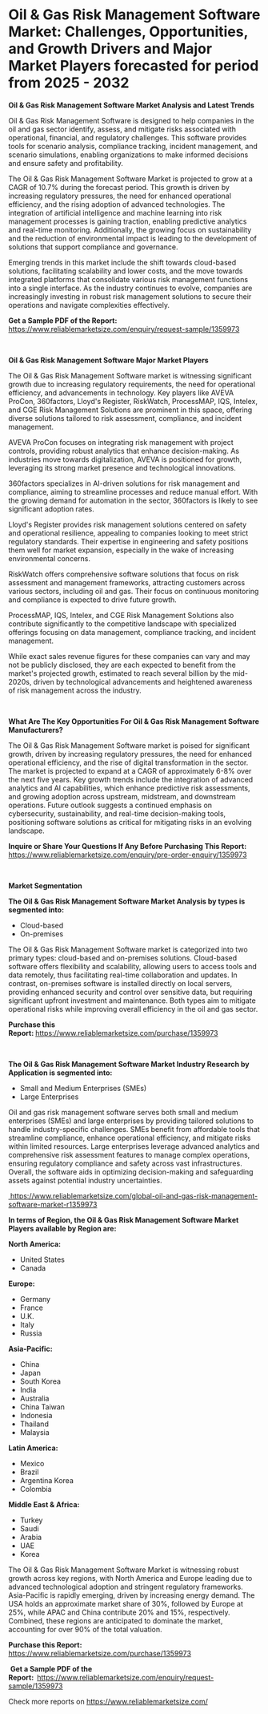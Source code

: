 <p><h1>Oil & Gas Risk Management Software Market: Challenges, Opportunities, and Growth Drivers and Major Market Players forecasted for period from 2025 - 2032</h1></p><p><strong>Oil & Gas Risk Management Software Market Analysis and Latest Trends</strong></p>
<p><p>Oil & Gas Risk Management Software is designed to help companies in the oil and gas sector identify, assess, and mitigate risks associated with operational, financial, and regulatory challenges. This software provides tools for scenario analysis, compliance tracking, incident management, and scenario simulations, enabling organizations to make informed decisions and ensure safety and profitability.</p><p>The Oil & Gas Risk Management Software Market is projected to grow at a CAGR of 10.7% during the forecast period. This growth is driven by increasing regulatory pressures, the need for enhanced operational efficiency, and the rising adoption of advanced technologies. The integration of artificial intelligence and machine learning into risk management processes is gaining traction, enabling predictive analytics and real-time monitoring. Additionally, the growing focus on sustainability and the reduction of environmental impact is leading to the development of solutions that support compliance and governance.</p><p>Emerging trends in this market include the shift towards cloud-based solutions, facilitating scalability and lower costs, and the move towards integrated platforms that consolidate various risk management functions into a single interface. As the industry continues to evolve, companies are increasingly investing in robust risk management solutions to secure their operations and navigate complexities effectively.</p></p>
<p><strong>Get a Sample PDF of the Report:&nbsp;</strong> <a href="https://www.reliablemarketsize.com/enquiry/request-sample/1359973?utm_campaign=3248&utm_medium=2&utm_source=Github&utm_content=ia&utm_term=22032025&utm_id=oil-gas-risk-management-software">https://www.reliablemarketsize.com/enquiry/request-sample/1359973</a></p>
<p>&nbsp;</p>
<p><strong>Oil & Gas Risk Management Software Major Market Players</strong></p>
<p><p>The Oil & Gas Risk Management Software market is witnessing significant growth due to increasing regulatory requirements, the need for operational efficiency, and advancements in technology. Key players like AVEVA ProCon, 360factors, Lloyd's Register, RiskWatch, ProcessMAP, IQS, Intelex, and CGE Risk Management Solutions are prominent in this space, offering diverse solutions tailored to risk assessment, compliance, and incident management.</p><p>AVEVA ProCon focuses on integrating risk management with project controls, providing robust analytics that enhance decision-making. As industries move towards digitalization, AVEVA is positioned for growth, leveraging its strong market presence and technological innovations.</p><p>360factors specializes in AI-driven solutions for risk management and compliance, aiming to streamline processes and reduce manual effort. With the growing demand for automation in the sector, 360factors is likely to see significant adoption rates.</p><p>Lloyd's Register provides risk management solutions centered on safety and operational resilience, appealing to companies looking to meet strict regulatory standards. Their expertise in engineering and safety positions them well for market expansion, especially in the wake of increasing environmental concerns.</p><p>RiskWatch offers comprehensive software solutions that focus on risk assessment and management frameworks, attracting customers across various sectors, including oil and gas. Their focus on continuous monitoring and compliance is expected to drive future growth.</p><p>ProcessMAP, IQS, Intelex, and CGE Risk Management Solutions also contribute significantly to the competitive landscape with specialized offerings focusing on data management, compliance tracking, and incident management.</p><p>While exact sales revenue figures for these companies can vary and may not be publicly disclosed, they are each expected to benefit from the market's projected growth, estimated to reach several billion by the mid-2020s, driven by technological advancements and heightened awareness of risk management across the industry.</p></p>
<p>&nbsp;</p>
<p><strong>What Are The Key Opportunities For Oil & Gas Risk Management Software Manufacturers?</strong></p>
<p><p>The Oil & Gas Risk Management Software market is poised for significant growth, driven by increasing regulatory pressures, the need for enhanced operational efficiency, and the rise of digital transformation in the sector. The market is projected to expand at a CAGR of approximately 6-8% over the next five years. Key growth trends include the integration of advanced analytics and AI capabilities, which enhance predictive risk assessments, and growing adoption across upstream, midstream, and downstream operations. Future outlook suggests a continued emphasis on cybersecurity, sustainability, and real-time decision-making tools, positioning software solutions as critical for mitigating risks in an evolving landscape.</p></p>
<p><strong>Inquire or Share Your Questions If Any Before Purchasing This Report:</strong> <a href="https://www.reliablemarketsize.com/enquiry/pre-order-enquiry/1359973?utm_campaign=3248&utm_medium=2&utm_source=Github&utm_content=ia&utm_term=22032025&utm_id=oil-gas-risk-management-software">https://www.reliablemarketsize.com/enquiry/pre-order-enquiry/1359973</a></p>
<p>&nbsp;</p>
<p><strong>Market Segmentation</strong></p>
<p><strong>The Oil & Gas Risk Management Software Market Analysis by types is segmented into:</strong></p>
<p><ul><li>Cloud-based</li><li>On-premises</li></ul></p>
<p><p>The Oil & Gas Risk Management Software market is categorized into two primary types: cloud-based and on-premises solutions. Cloud-based software offers flexibility and scalability, allowing users to access tools and data remotely, thus facilitating real-time collaboration and updates. In contrast, on-premises software is installed directly on local servers, providing enhanced security and control over sensitive data, but requiring significant upfront investment and maintenance. Both types aim to mitigate operational risks while improving overall efficiency in the oil and gas sector.</p></p>
<p><strong>Purchase this Report:&nbsp;</strong><a href="https://www.reliablemarketsize.com/purchase/1359973?utm_campaign=3248&utm_medium=2&utm_source=Github&utm_content=ia&utm_term=22032025&utm_id=oil-gas-risk-management-software">https://www.reliablemarketsize.com/purchase/1359973</a></p>
<p>&nbsp;</p>
<p><strong>The Oil & Gas Risk Management Software Market Industry Research by Application is segmented into:</strong></p>
<p><ul><li>Small and Medium Enterprises (SMEs)</li><li>Large Enterprises</li></ul></p>
<p><p>Oil and gas risk management software serves both small and medium enterprises (SMEs) and large enterprises by providing tailored solutions to handle industry-specific challenges. SMEs benefit from affordable tools that streamline compliance, enhance operational efficiency, and mitigate risks within limited resources. Large enterprises leverage advanced analytics and comprehensive risk assessment features to manage complex operations, ensuring regulatory compliance and safety across vast infrastructures. Overall, the software aids in optimizing decision-making and safeguarding assets against potential industry uncertainties.</p></p>
<p><a href="https://www.reliablemarketsize.com/global-oil-and-gas-risk-management-software-market-r1359973?utm_campaign=3248&utm_medium=2&utm_source=Github&utm_content=ia&utm_term=22032025&utm_id=oil-gas-risk-management-software">&nbsp;https://www.reliablemarketsize.com/global-oil-and-gas-risk-management-software-market-r1359973</a></p>
<p><strong>In terms of Region, the Oil & Gas Risk Management Software Market Players available by Region are:</strong></p>
<p>
    <p> <strong> North America: </strong>
        <ul>
            <li>United States</li>
            <li>Canada</li>
        </ul>
        </p> 
    <p> <strong> Europe: </strong>
        <ul>
            <li>Germany</li>
            <li>France</li>
            <li>U.K.</li>
            <li>Italy</li>
            <li>Russia</li>
        </ul>
        </p> 
    <p> <strong> Asia-Pacific: </strong>
        <ul>
            <li>China</li>
            <li>Japan</li>
            <li>South Korea</li>
            <li>India</li>
            <li>Australia</li>
            <li>China Taiwan</li>
            <li>Indonesia</li>
            <li>Thailand</li>
            <li>Malaysia</li>
        </ul>
        </p> 
    <p> <strong> Latin America: </strong>
        <ul>
            <li>Mexico</li>
            <li>Brazil</li>
            <li>Argentina Korea</li>
            <li>Colombia</li>
        </ul>
        </p> 
    <p> <strong> Middle East & Africa: </strong>
        <ul>
            <li>Turkey</li>
            <li>Saudi</li>
            <li>Arabia</li>
            <li>UAE</li>
            <li>Korea</li>
        </ul>
    </p>
    </p>
<p><p>The Oil & Gas Risk Management Software Market is witnessing robust growth across key regions, with North America and Europe leading due to advanced technological adoption and stringent regulatory frameworks. Asia-Pacific is rapidly emerging, driven by increasing energy demand. The USA holds an approximate market share of 30%, followed by Europe at 25%, while APAC and China contribute 20% and 15%, respectively. Combined, these regions are anticipated to dominate the market, accounting for over 90% of the total valuation.</p></p>
<p><strong>Purchase this Report: </strong><a href="https://www.reliablemarketsize.com/purchase/1359973?utm_campaign=3248&utm_medium=2&utm_source=Github&utm_content=ia&utm_term=22032025&utm_id=oil-gas-risk-management-software">https://www.reliablemarketsize.com/purchase/1359973</a></p>
<p>&nbsp;<strong>Get a Sample PDF of the Report:&nbsp;&nbsp;</strong><a href="https://www.reliablemarketsize.com/enquiry/request-sample/1359973?utm_campaign=3248&utm_medium=2&utm_source=Github&utm_content=ia&utm_term=22032025&utm_id=oil-gas-risk-management-software">https://www.reliablemarketsize.com/enquiry/request-sample/1359973</a></p>
<p><strong></strong></p>
<p>Check more reports on <a href="https://www.reliablemarketsize.com/?utm_campaign=3248&utm_medium=2&utm_source=Github&utm_content=ia&utm_term=22032025&utm_id=oil-gas-risk-management-software">https://www.reliablemarketsize.com/</a></p>